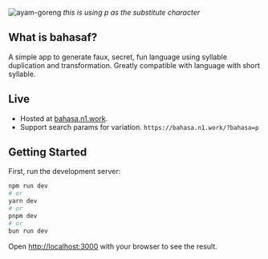 ![ayam-goreng](https://arweave.net/YVl0RYmUKF60CC5pCcin6eizuse6FV9bj_yQssKj-Ic/ayam-goreng.png)
_this is using p as the substitute character_

## What is bahasaf?

A simple app to generate faux, secret, fun language using syllable duplication and transformation. Greatly compatible with language with short syllable.

## Live

- Hosted at [bahasa.n1.work](https://bahasa.n1.work).
- Support search params for variation. `https://bahasa.n1.work/?bahasa=p`

## Getting Started

First, run the development server:

```bash
npm run dev
# or
yarn dev
# or
pnpm dev
# or
bun run dev
```

Open [http://localhost:3000](http://localhost:3000) with your browser to see the result.

